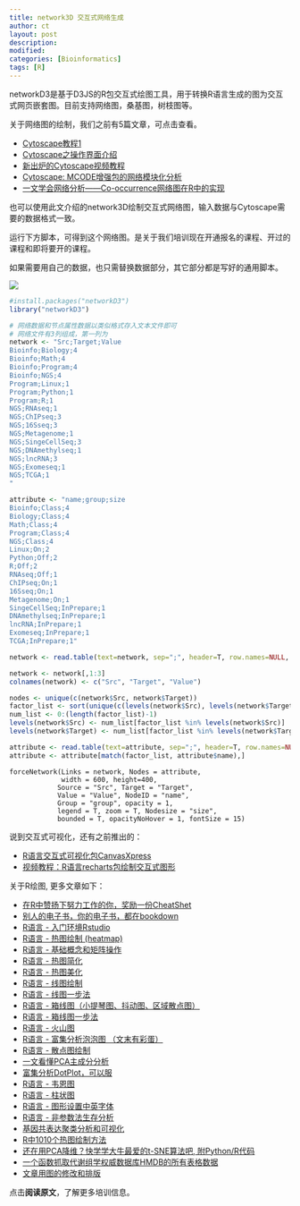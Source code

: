 ```yaml
---
title: network3D 交互式网络生成
author: ct
layout: post
description:
modified:
categories: [Bioinformatics]
tags: [R]
---
```


networkD3是基于D3JS的R包交互式绘图工具，用于转换R语言生成的图为交互式网页嵌套图。目前支持网络图，桑基图，树枝图等。

关于网络图的绘制，我们之前有5篇文章，可点击查看。

* [Cytoscape教程1](http://mp.weixin.qq.com/s/m9uJm8GwSXb3xaRxtod08Q)
* [Cytoscape之操作界面介绍](http://mp.weixin.qq.com/s/ZSoW7-qWs3BuSB7bkDnfmA)
* [新出炉的Cytoscape视频教程](http://mp.weixin.qq.com/s/sKEy_Pn9qnWw4W-aXraA5g)
* [Cytoscape: MCODE增强包的网络模块化分析](http://mp.weixin.qq.com/s/jGHuP1ikCX0n3vKfS3VXPQ)
* [一文学会网络分析——Co-occurrence网络图在R中的实现](http://mp.weixin.qq.com/s/s-Si_s5pk7EF5gueqruBRQ)

也可以使用此文介绍的network3D绘制交互式网络图，输入数据与Cytoscape需要的数据格式一致。

运行下方脚本，可得到这个网络图。是关于我们培训现在开通报名的课程、开过的课程和即将要开的课程。

如果需要用自己的数据，也只需替换数据部分，其它部分都是写好的通用脚本。

![](http://www.ehbio.com/ehbio_resource/network_train.png)

```r
#install.packages("networkD3")
library("networkD3")

# 网络数据和节点属性数据以类似格式存入文本文件即可
# 网络文件有3列组成，第一列为
network <- "Src;Target;Value
Bioinfo;Biology;4
Bioinfo;Math;4
Bioinfo;Program;4
Bioinfo;NGS;4
Program;Linux;1
Program;Python;1
Program;R;1
NGS;RNAseq;1
NGS;ChIPseq;3
NGS;16Sseq;3
NGS;Metagenome;1
NGS;SingeCellSeq;3
NGS;DNAmethylseq;1
NGS;lncRNA;3
NGS;Exomeseq;1
NGS;TCGA;1
"

attribute <- "name;group;size
Bioinfo;Class;4
Biology;Class;4
Math;Class;4
Program;Class;4
NGS;Class;4
Linux;On;2
Python;Off;2
R;Off;2
RNAseq;Off;1
ChIPseq;On;1
16Sseq;On;1
Metagenome;On;1
SingeCellSeq;InPrepare;1
DNAmethylseq;InPrepare;1
lncRNA;InPrepare;1
Exomeseq;InPrepare;1
TCGA;InPrepare;1"

network <- read.table(text=network, sep=";", header=T, row.names=NULL, quote="", comment="")

network <- network[,1:3]
colnames(network) <- c("Src", "Target", "Value")

nodes <- unique(c(network$Src, network$Target))
factor_list <- sort(unique(c(levels(network$Src), levels(network$Target))))
num_list <- 0:(length(factor_list)-1)
levels(network$Src) <- num_list[factor_list %in% levels(network$Src)]
levels(network$Target) <- num_list[factor_list %in% levels(network$Target)]

attribute <- read.table(text=attribute, sep=";", header=T, row.names=NULL, quote="", comment="")
attribute <- attribute[match(factor_list, attribute$name),]
```

```{r}
forceNetwork(Links = network, Nodes = attribute,
             width = 600, height=400,
            Source = "Src", Target = "Target",
            Value = "Value", NodeID = "name",
            Group = "group", opacity = 1, 
            legend = T, zoom = T, Nodesize = "size",
            bounded = T, opacityNoHover = 1, fontSize = 15)
```



说到交互式可视化，还有之前推出的：

* [R语言交互式可视化包CanvasXpress](http://mp.weixin.qq.com/s/EQ7-T66YlAYvqa33Y8z7YA)
* [视频教程：R语言recharts包绘制交互式图形](https://mp.weixin.qq.com/s/XOZD4ftYLPZjM2IVLYgUpA)

关于R绘图, 更多文章如下：

* [在R中赞扬下努力工作的你，奖励一份CheatShet](http://mp.weixin.qq.com/s/x3tWrQPriLRFXO8ZaD93EQ)
* [别人的电子书，你的电子书，都在bookdown](http://mp.weixin.qq.com/s/u8WfC4xQ562Uekhs4WVBoQ)
* [R语言 - 入门环境Rstudio](http://mp.weixin.qq.com/s?__biz=MzI5MTcwNjA4NQ==&amp;mid=2247483882&amp;idx=1&amp;sn=e16903b4b745a1ef51855be3824149f6&amp;chksm=ec0dc460db7a4d76a70bd4ca2d250f147225252ee963d3e577affaebeeb81dea1ff639d5e9aa#rd)
* [R语言 - 热图绘制 (heatmap)](http://mp.weixin.qq.com/s/mNSkf1rjWTCtE1pIOuI2rA)
* [R语言 - 基础概念和矩阵操作](http://mp.weixin.qq.com/s?__biz=MzI5MTcwNjA4NQ==&amp;mid=2247483891&amp;idx=1&amp;sn=40daf6435398c4d9a41f332e9bba4915&amp;chksm=ec0dc479db7a4d6fec413bfb90a4660eb035b440d2bbee998114f7af29e3b3338a8adf62540a#rd)
* [R语言 - 热图简化](https://mp.weixin.qq.com/s/_9LKs6t6rcjzokF_0gneSA)
* [R语言 - 热图美化](http://mp.weixin.qq.com/s/lKrhvYrwn93esC6MA3bHWw)
* [R语言 - 线图绘制](http://mp.weixin.qq.com/s/YB-9tE4ut9RN0yfS8qBhtQ)
* [R语言 - 线图一步法](http://mp.weixin.qq.com/s?__biz=MzI5MTcwNjA4NQ==&amp;mid=2247483947&amp;idx=1&amp;sn=7cf0252efff5433447507b977fcaff97&amp;chksm=ec0dc7a1db7a4eb77a269709bdf2c8ab51bcad89aa780ec0be171a333e1cb8f3cc27eff277a1#rd)
* [R语言 - 箱线图（小提琴图、抖动图、区域散点图）](http://mp.weixin.qq.com/s?__biz=MzI5MTcwNjA4NQ==&amp;mid=2247483964&amp;idx=1&amp;sn=ee52ac37fb9a919f5c75c0abe2a49ad4&amp;chksm=ec0dc7b6db7a4ea0a51306347fc43265c41fda3eeaf4764ddc3795546371327579676cd74a38#rd)
* [R语言 - 箱线图一步法](http://mp.weixin.qq.com/s?__biz=MzI5MTcwNjA4NQ==&amp;mid=2247483971&amp;idx=1&amp;sn=1b40a1137ccb8b2fa1ab3eb1d0f05de9&amp;chksm=ec0dc7c9db7a4edf16ea4966b9acb7f23cd23bd6a2e59450ae11bdac899fa2fceb124264dcf4#rd)
* [R语言 - 火山图](http://mp.weixin.qq.com/s?__biz=MzI5MTcwNjA4NQ==&amp;mid=2247483996&amp;idx=1&amp;sn=9a29d52e78e9acffeb0a78077a14f9f2&amp;chksm=ec0dc7d6db7a4ec0163259e81e4ded54875a5dd8adaafbc6975a86c71223d863627ba37801e5#rd)
* [R语言 - 富集分析泡泡图 （文末有彩蛋）](http://mp.weixin.qq.com/s?__biz=MzI5MTcwNjA4NQ==&amp;mid=2247483978&amp;idx=1&amp;sn=e0c158c0e92375553036cc37f4987e40&amp;chksm=ec0dc7c0db7a4ed6ac593493b7d8b52f11f2feb92d24fa00d19527fbb6f95b24f7e313ef9440#rd)
* [R语言 - 散点图绘制](http://mp.weixin.qq.com/s?__biz=MzI5MTcwNjA4NQ==&amp;mid=2247484056&amp;idx=1&amp;sn=f9b2b4f7495b432e9294b7cbf42eaf33&amp;chksm=ec0dc712db7a4e04769d322558364b4b401b0a8153097c7252e83170e9201a31c2a7abbaf101#rd)
* [一文看懂PCA主成分分析](http://mp.weixin.qq.com/s?__biz=MzI5MTcwNjA4NQ==&amp;mid=2247484036&amp;idx=1&amp;sn=22ee356d0c9680d56dada1b777985ed2&amp;chksm=ec0dc70edb7a4e182a21475e9ddcde35b907c291549cc8c2e767be260af445ff5455aa358b04#rd)
* [富集分析DotPlot，可以服](http://mp.weixin.qq.com/s?__biz=MzI5MTcwNjA4NQ==&amp;mid=2247484063&amp;idx=1&amp;sn=f4e93d428e4910b4abbee9c0430cd170&amp;chksm=ec0dc715db7a4e0318b388ba2ab3d51677741421c42ada474a0ac6046a0699283014eae84b6f#rd)
* [R语言 - 韦恩图](http://mp.weixin.qq.com/s?__biz=MzI5MTcwNjA4NQ==&mid=2247484076&idx=1&sn=fa5af19a2a4db4b0c5c7f145bf93ca57&chksm=ec0dc726db7a4e30fe7a0492ed9ea8eb5fa1c34641b1442a2da003efde0546b30c48fde3f118#rd)
* [R语言 - 柱状图](http://mp.weixin.qq.com/s?__biz=MzI5MTcwNjA4NQ==&amp;mid=2247484134&amp;idx=1&amp;sn=ffb41298eae74834af2f5dad05d37921&amp;chksm=ec0dc76cdb7a4e7a852ac0670532c12c690399f140a2335f640eaf01f7da26bc5480941686a9#rd)
* [R语言 - 图形设置中英字体](http://mp.weixin.qq.com/s/NAwyvtTS7t5rRU7KKBwHTA)
* [R语言 - 非参数法生存分析](http://mp.weixin.qq.com/s/_Dy9Yn8fc8I0rASGxH5x9A)
* [基因共表达聚类分析和可视化](http://mp.weixin.qq.com/s/ST2SAmfKOptpJOHS8podmQ)
* [R中1010个热图绘制方法](http://mp.weixin.qq.com/s/N7oLvJ1oPIImgybJVVSxXg)
* [还在用PCA降维？快学学大牛最爱的t-SNE算法吧, 附Python/R代码](http://mp.weixin.qq.com/s/alBfj3Y08qCnZoz5JwVdaw)
* [一个函数抓取代谢组学权威数据库HMDB的所有表格数据](http://mp.weixin.qq.com/s/rYjcsfHrbcAhaFpQI5Yc6g)
* [文章用图的修改和排版](https://mp.weixin.qq.com/s/IJNyhinakY0lSXgCN7b9ug)

点击**阅读原文**，了解更多培训信息。



